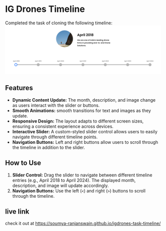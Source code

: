 # IG Drones Timeline

Completed the task of cloning the following timeline:
![image](images/task.png)

## Features

- **Dynamic Content Update:** The month, description, and image change as users interact with the slider or buttons.
- **Smooth Animations:** smooth transitions for text and images as they update.
- **Responsive Design:** The layout adapts to different screen sizes, ensuring a consistent experience across devices.
- **Interactive Slider:** A custom-styled slider control allows users to easily navigate through different timeline points.
- **Navigation Buttons:** Left and right buttons allow users to scroll through the timeline in addition to the slider.

## How to Use

1. **Slider Control:** Drag the slider to navigate between different timeline entries (e.g., April 2018 to April 2024). The displayed month, description, and image will update accordingly.
2. **Navigation Buttons:** Use the left (`<`) and right (`>`) buttons to scroll through the timeline.

## live link

check it out at <https://soumya-ranjanswain.github.io/igdrones-task-timeline/>

